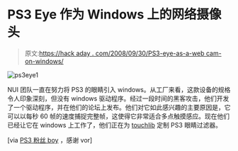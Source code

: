 # PS3 Eye 作为 Windows 上的网络摄像头

> 原文:[https://hack aday . com/2008/09/30/PS3-eye-as-a-web cam-on-windows/](https://hackaday.com/2008/09/30/ps3-eye-as-a-webcam-on-windows/)

![](../Images/7843384c81ba69057b2f5c238456b093.png "ps3eye1")

NUI 团队一直在努力将 PS3 的眼睛引入 windows。从工厂来看，这款设备的规格令人印象深刻，但没有 windows 驱动程序。经过一段时间的黑客攻击，他们开发了一个驱动程序，并在他们的论坛上发布。他们对它如此感兴趣的主要原因是，它可以以每秒 60 帧的速度捕捉完整帧，这使得它非常适合多点触摸感应。现在他们已经让它在 windows 上工作了，他们正在为 [touchlib](http://www.nuigroup.com/touchlib/) 定制 PS3 眼睛过滤器。

[via [PS3 粉丝 boy](http://www.ps3fanboy.com/2008/09/29/turn-your-ps-eye-into-a-working-webcam/) ，感谢 vor]